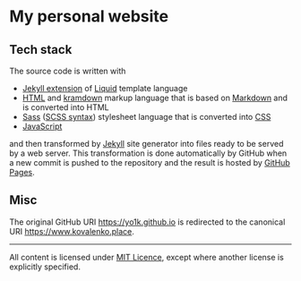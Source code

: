 # My personal website

## Tech stack
The source code is written with
* [Jekyll extension](https://jekyllrb.com/docs/liquid/) of [Liquid](https://shopify.github.io/liquid/) template language
* [HTML](https://html.spec.whatwg.org/multipage/) and [kramdown](https://kramdown.gettalong.org/syntax.html) markup language
that is based on [Markdown](https://daringfireball.net/projects/markdown/syntax) and is converted into HTML
* [Sass](https://sass-lang.com/) ([SCSS syntax](https://sass-lang.com/documentation/syntax#scss)) stylesheet language that is converted into [CSS](https://www.w3.org/Style/CSS/)
* [JavaScript](https://developer.mozilla.org/en-US/docs/Web/JavaScript/JavaScript_technologies_overview)

and then transformed by [Jekyll](https://jekyllrb.com/) site generator into files ready to be served by a web server.
This transformation is done automatically by GitHub when a new commit is pushed to the repository and the result is hosted by
[GitHub Pages](https://help.github.com/en/github/working-with-github-pages).

## Misc
The original GitHub URI <https://yo1k.github.io> is redirected to
the canonical URI <https://www.kovalenko.place>.

---

All content is licensed under [MIT Licence](https://opensource.org/licenses/MIT), except where another license is explicitly specified.
